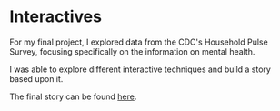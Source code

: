 # Interactives

For my final project, I explored data from the CDC's Household Pulse Survey, focusing specifically on the information on mental health.

I was able to explore different interactive techniques and build a story based upon it.

The final story can be found [here](https://codepen.io/leiladarwiche/full/RwpVYGW).


